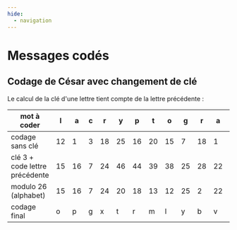 ```yaml
---
hide:
  - navigation
---
```


# Messages codés

## Codage de César avec changement de clé

Le calcul de la clé d'une lettre tient compte de la lettre précédente :

|    mot à coder                  |l |a |c |r |y |p |t |o |g |r |a |p |h |i |e |
|---------------------------------|--|--|--|--|--|--|--|--|--|--|--|--|--|--|--|
| codage sans clé                 |12|1 | 3|18|25|16|20|15|7 |18|1 |16|8 |9 |5 |
| clé 3 + code lettre précédente  |15|16| 7|24|46|44|39|38|25|28|22|20|27|20|17|
| modulo 26 (alphabet)            |15|16| 7|24|20|18|13|12|25|2 |22|20|1 |20|17|
| codage final                    |o |p |g |x |t |r |m |l |y |b |v |t |a |t |q |